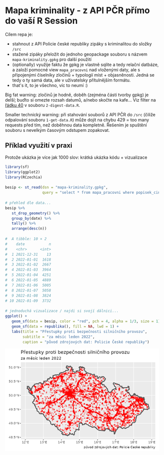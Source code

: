 # Mapa kriminality - z API PČR přímo do vaší R Session

Cílem repa je:
- stahnout z API Policie české republiky zipáky s kriminalitou do složky `/src`
- stažené zipáky přeložit do jednoho geopackage souboru s názvem `mapa-kriminality.gpkg` pro další použití
- (optionally) využije faktu že gpkg je vlastně sqlite a tedy relační datbáze, a založí pomocné view `mapa_pracovni` nad vloženými daty, ale s připojenými číselníky zločinů + typologií míst + objasněnosti. Jedná se tedy o ty samá data, ale v uživatelsky přítulnějším formátu.
- that's it, to je všechno, víc to neumí :)

Big fat warning: zločinů je hodně, doběh (zejména části tvorby gpkg) je delší; buďto si omezte rozsah datumů, a/nebo skočte na kafe... Viz filter na [řádku 40](https://github.com/jlacko/mapa-kriminality/blob/main/2-digest-data.R#L40) v souboru `2-digest-data.R`.

Smaller technický warning: při stahování souborů z API PČR do `/src` (čiliže odpalování souboru `1-get-data.R`) může dojít na chybu 429 = too many requests před tím, než doběhnou data kompletně. Řešením je spuštění souboru s nevelkým časovým odstupem zopakovat.

## Příklad využití v praxi

Protože ukázka je více jak 1000 slov: krátká ukázka kódu + vizualizace

```r
library(sf)
library(ggplot2)
library(RCzechia)

besip <- st_read(dsn = "mapa-kriminality.gpkg",
                 query = "select * from mapa_pracovni where popisek_cinu like '%BESIP%';")

# přehled dle data...
besip %>% 
   st_drop_geometry() %>%  
   group_by(date) %>% 
   tally() %>% 
   arrange(desc(n))
   
#  A tibble: 10 × 2
#    date           n
#    <chr>      <int>
#  1 2021-12-31    13
#  2 2022-01-01  1618
#  3 2022-01-02  2667
#  4 2022-01-03  3964
#  5 2022-01-04  4251
#  6 2022-01-05  4889
#  7 2022-01-06  5005
#  8 2022-01-07  5058
#  9 2022-01-08  3824
# 10 2022-01-09  3732

# jednoduchá vizualizace / najdi si svojí dálnici...
ggplot() +
   geom_sf(data = besip, color = "red", pch = 4, alpha = 1/3, size = 1) +
   geom_sf(data = republika(), fill = NA, lwd = 1) +
   labs(title = "Přestupky proti bezpečnosti silničního provozu",
        subtitle = "za měsíc leden 2022",
        caption = "původ zdrojových dat: Policie České republiky")
```
<p align="center">
  <img src="https://github.com/jlacko/mapa-kriminality/blob/main/besip-mapa.png?raw=true" alt="přestupky proti BESIP v mapě ČR"/>
</p>
